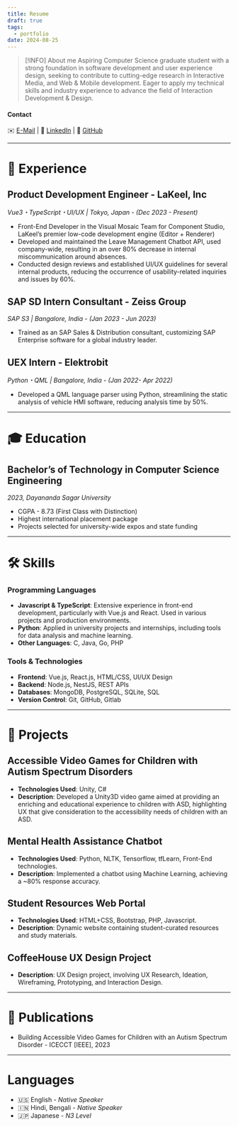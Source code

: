 ```yaml
---
title: Resume
draft: true
tags:
  - portfolio
date: 2024-08-25
---
```

 
> [!INFO] About me
> Aspiring Computer Science graduate student with a strong foundation in software development and user experience design, seeking to contribute to cutting-edge research in Interactive Media, and Web & Mobile development. Eager to apply my technical skills and industry experience to advance the field of Interaction Development & Design.
#### Contact
✉️ [E-Mail](mailto:bagchiakash@icloud.com) | 💼 [LinkedIn](http://linkedin.com/in/akashbagchi) | 👾 [GitHub](https://github.com/akashbagchi)

---
# 📃 Experience
## Product Development Engineer - LaKeel, Inc
_Vue3・TypeScript・UI/UX | Tokyo, Japan - (Dec 2023 - Present)_
* Front-End Developer in the Visual Mosaic Team for Component Studio, LaKeel’s premier low-code development engine (Editor + Renderer)
* Developed and maintained the Leave Management Chatbot API, used company-wide, resulting in an over 80% decrease in internal miscommunication around absences.
* Conducted design reviews and established UI/UX guidelines for several internal products, reducing the occurrence of usability-related inquiries and issues by 60%.
## SAP SD Intern Consultant - Zeiss Group
_SAP S3 | Bangalore, India - (Jan 2023 - Jun 2023)_
- Trained as an SAP Sales & Distribution consultant, customizing SAP Enterprise software for a global industry leader.
## UEX Intern - Elektrobit
_Python・QML | Bangalore, India - (Jan 2022- Apr 2022)_
* Developed a QML language parser using Python, streamlining the static analysis of vehicle HMI software, reducing analysis time by 50%.
---
# 🎓 Education
## Bachelor’s of Technology in Computer Science Engineering
_2023, Dayananda Sagar University_
* CGPA - 8.73 (First Class with Distinction)
* Highest international placement package
* Projects selected for university-wide expos and state funding
---
# 🛠️ Skills
### Programming Languages
* **Javascript & TypeScript**: Extensive experience in front-end development, particularly with Vue.js and React. Used in various projects and production environments.
* **Python**: Applied in university projects and internships, including tools for data analysis and machine learning.
* **Other Languages**: C, Java, Go, PHP
### Tools & Technologies
* **Frontend**: Vue.js, React.js, HTML/CSS, UI/UX Design
* **Backend**: Node.js, NestJS, REST APIs
* **Databases**: MongoDB, PostgreSQL, SQLite, SQL
* **Version Control**: Git, GitHub, Gitlab

---
# 🧩 Projects
## Accessible Video Games for Children with Autism Spectrum Disorders
* **Technologies Used**: Unity, C#
* **Description**: Developed a Unity3D video game aimed at providing an enriching and educational experience to children with ASD, highlighting UX that give consideration to the accessibility needs of children with an ASD.
## Mental Health Assistance Chatbot
* **Technologies Used**: Python, NLTK, Tensorflow, tfLearn, Front-End technologies.
* **Description**: Implemented a chatbot using Machine Learning, achieving a ~80% response accuracy.
## Student Resources Web Portal
* **Technologies Used**: HTML+CSS, Bootstrap, PHP, Javascript.
* **Description**: Dynamic website containing student-curated resources and study materials.
## CoffeeHouse UX Design Project
* **Description**: UX Design project, involving UX Research, Ideation, Wireframing, Prototyping, and Interaction Design.

---
# 📝 Publications

* Building Accessible Video Games for Children with an Autism Spectrum Disorder - ICECCT [IEEE], 2023
---
# Languages
- 🇺🇸 English - _Native Speaker_
- 🇮🇳 Hindi, Bengali - _Native Speaker_
- 🇯🇵 Japanese - _N3 Level_
